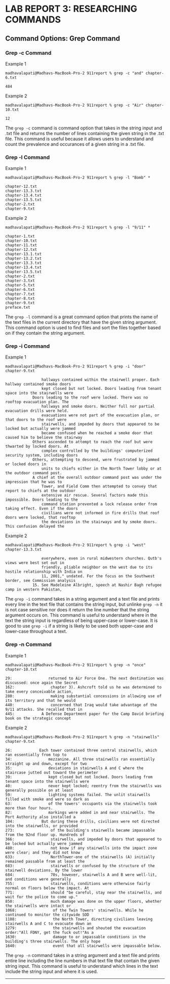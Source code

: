 <h1>LAB REPORT 3: RESEARCHING COMMANDS</h1>
<h2>Command Options: Grep Command</h2>

<h3>Grep -c Command</h3>

Example 1
```
madhavalapati@Madhavs-MacBook-Pro-2 911report % grep -c "and" chapter-6.txt
```
```
484
```

Example 2
```
madhavalapati@Madhavs-MacBook-Pro-2 911report % grep -c "Air" chapter-10.txt 
```
```
12
```
The `grep -c` command is command option that takes in the string input and .txt file and returns the number of lines containing the given string in the .txt file. This command is useful because it allows users to understand and count the prevalence and occurances of a given string in a .txt file.


<h3>Grep -l Command</h3>

Example 1
```
madhavalapati@Madhavs-MacBook-Pro-2 911report % grep -l "Bomb" *
```


```
chapter-12.txt
chapter-13.3.txt
chapter-13.4.txt
chapter-13.5.txt
chapter-2.txt
chapter-9.txt
```

Example 2

```
madhavalapati@Madhavs-MacBook-Pro-2 911report % grep -l "9/11" *
```
```
chapter-1.txt
chapter-10.txt
chapter-11.txt
chapter-12.txt
chapter-13.1.txt
chapter-13.2.txt
chapter-13.3.txt
chapter-13.4.txt
chapter-13.5.txt
chapter-2.txt
chapter-3.txt
chapter-5.txt
chapter-6.txt
chapter-7.txt
chapter-8.txt
chapter-9.txt
preface.txt
```
The `grep -l` command is a great command option that prints the name of the text files in the current directory that have the given string argument. This command option is used to find files and sort the files together based on if they contain the string argument.

<h3>Grep -i Command</h3>

Example 1
```
madhavalapati@Madhavs-MacBook-Pro-2 911report % grep -i "door" chapter-9.txt
```
```
                hallways contained within the stairwell proper. Each hallway contained smoke doors
                kept closed but not locked. Doors leading from tenant space into the stairwells were
            Doors leading to the roof were locked. There was no rooftop evacuation plan. The
                hallways and smoke doors. Neither full nor partial evacuation drills were held.
                evacuations were not part of the evacuation plan, or that doors to the roof were
                stairwells, and impeded by doors that appeared to be locked but actually were jammed
                became confused when he reached a smoke door that caused him to believe the stairway
            Others ascended to attempt to reach the roof but were thwarted by locked doors. At
                complex controlled by the buildings' computerized security system, including doors
            Others, attempting to descend, were frustrated by jammed or locked doors in
                units to chiefs either in the North Tower lobby or at the outdoor command post.
            A chief at the overall outdoor command post was under the impression that he was to
                Tower, and Field Comm then attempted to convey that report to chiefs at the outdoor
                extensive air rescue. Several factors made this impossible. Doors leading to the
                command station prevented a lock release order from taking effect. Even if the doors
                civilians were not informed in fire drills that roof doors were locked, that rooftop
                the deviations in the stairways and by smoke doors. This confusion delayed the
```

Example 2
```
madhavalapati@Madhavs-MacBook-Pro-2 911report % grep -i "west" chapter-13.3.txt
```
```
                everywhere, even in rural midwestern churches. Qutb's views were best set out in
                friendly, pliable neighbor on the west due to its hostile relationship with India on
                11, 2001," undated. For the focus on the Southwest border, see Commission analysis
            15. See Madeleine Albright, speech at Nashir Bagh refugee camp in western Pakistan,
```
The `grep -i` command takes in a string argument and a text file and prints every line in the text file that contains the string input, but unlinke `grep -n` it is not case sensitive nor does it return the line number that the string argument occurs on. This command is useful to understand where in the text the string input is regardless of being upper-case or lower-case. It is good to use `grep -i` if a string is likely to be used both upper-case and lower-case throughout a text.

<h3>Grep -n Command</h3>

Example 1
```
madhavalapati@Madhavs-MacBook-Pro-2 911report % grep -n "once" chapter-10.txt
```
```
29:                returned to Air Force One. The next destination was discussed: once again the Secret
162:                chapter 3). Ashcroft told us he was determined to take every conceivable action,
280:                making substantial concessions in allowing use of its territory and that he would
440:                concerned that Iraq would take advantage of the 9/11 attacks. She recalled that in
445:            A Defense Department paper for the Camp David briefing book on the strategic concept
```

Example 2
```
madhavalapati@Madhavs-MacBook-Pro-2 911report % grep -n "stairwells" chapter-9.txt
```
```
26:            Each tower contained three central stairwells, which ran essentially from top to
34:                mezzanine. All three stairwells ran essentially straight up and down, except for two
35:                deviations in stairwells A and C where the staircase jutted out toward the perimeter
39:                kept closed but not locked. Doors leading from tenant space into the stairwells were
40:                never kept locked; reentry from the stairwells was generally possible on at least
59:                lighting systems failed. The unlit stairwells filled with smoke and were so dark as
63:                of the towers' occupants via the stairwells took more than four hours.
82:                markings were added in and near stairwells. The Port Authority also installed a
104:            But during these drills, civilians were not directed into the stairwells, or provided
273:                of the building's stairwells became impassable from the 92nd floor up. Hundreds of
366:                stairwells, and impeded by doors that appeared to be locked but actually were jammed
480:                not know if any stairwells into the impact zone were clear; and they did not know
633:                NorthTower-one of the stairwells (A) initially remained passable from at least the
683:                stairwells or confused by the structure of the stairwell deviations. By the lower
684:                70s, however, stairwells A and B were well-lit, and conditions were generally
755:                stairwells, conditions were otherwise fairly normal on floors below the impact. At
771:                should "be careful, stay near the stairwells, and wait for the police to come up."
850:                much damage was done on the upper floors, whether the stairwells were intact or
1068:                of the Twin Towers' stairwells. While he continued to monitor the citywide SOD
1108:                the North Tower, directing civilians leaving stairwells A and C to evacuate down an
1279:                the stairwells and shouted the evacuation order:"All FDNY, get the fuck out!"As a
1630:                damage to or impassable conditions in the building's three stairwells. The only hope
1640:                event that all stairwells were impassable below.
```

The `grep -n` command takes in a string argument and a text file and prints entire line including the line numbers in that text file that contain the given string input. This command is useful to understand which lines in the text include the string input and where it is used.

---



